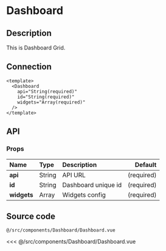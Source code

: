 # Dashboard

## Description

This is Dashboard Grid.

## Connection

```vue
<template>
  <Dashboard
    api="String(required)"
    id="String(required)"
    widgets="Array(required)"
  />
</template>
```

## API

### Props
| **Name** | **Type** | **Description** | **Default** |
| :------- | :------- | :-------------- | ----------: |
| **api** | String | API URL | (required) |
| **id** | String | Dashboard unique id | (required) |
| **widgets** | Array | Widgets config | (required) |

## Source code

<code class="code--path">@/src/components/Dashboard/Dashboard.vue</code>

<<< @/src/components/Dashboard/Dashboard.vue
